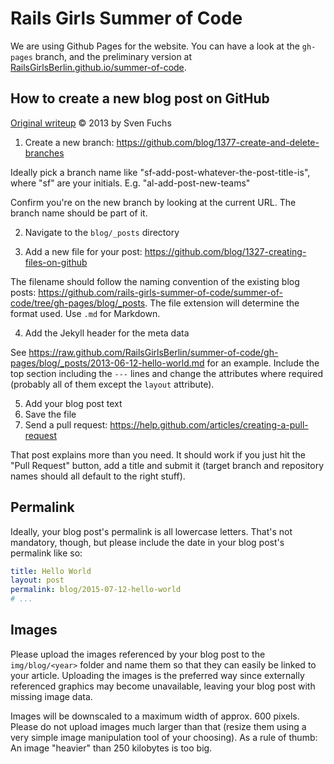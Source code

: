 # Rails Girls Summer of Code

We are using Github Pages for the website. You can have a look at the `gh-pages` branch, and the preliminary version at [RailsGirlsBerlin.github.io/summer-of-code](http://railsgirlsberlin.github.io/summer-of-code/).


## How to create a new blog post on GitHub
[Original writeup](https://gist.github.com/svenfuchs/b83fc36b45bcb0338399) &copy; 2013 by Sven Fuchs


1. Create a new branch: https://github.com/blog/1377-create-and-delete-branches

  Ideally pick a branch name like "sf-add-post-whatever-the-post-title-is", where "sf" are your initials. E.g. "al-add-post-new-teams"

  Confirm you're on the new branch by looking at the current URL. The branch name should be part of it.

2. Navigate to the `blog/_posts` directory

3. Add a new file for your post: https://github.com/blog/1327-creating-files-on-github

  The filename should follow the naming convention of the existing blog posts: https://github.com/rails-girls-summer-of-code/summer-of-code/tree/gh-pages/blog/_posts. The file extension will determine the format used. Use `.md` for Markdown.

4. Add the Jekyll header for the meta data

  See https://raw.github.com/RailsGirlsBerlin/summer-of-code/gh-pages/blog/_posts/2013-06-12-hello-world.md for an example. Include the top section including the `---` lines and change the attributes where required (probably all of them except the `layout` attribute).

5. Add your blog post text
6. Save the file
7. Send a pull request: https://help.github.com/articles/creating-a-pull-request

  That post explains more than you need. It should work if you just hit the "Pull Request" button, add a title and submit it (target branch and repository names should all default to the right stuff).

## Permalink

Ideally, your blog post's permalink is all lowercase letters. That's not mandatory, though, but please include the date in your blog post's permalink like so:

```yaml
title: Hello World
layout: post
permalink: blog/2015-07-12-hello-world
# ...
```

## Images

Please upload the images referenced by your blog post to the `img/blog/<year>`
folder and name them so that they can easily be linked to your article.
Uploading the images is the preferred way since externally referenced graphics
may become unavailable, leaving your blog post with missing image data.

Images will be downscaled to a maximum width of approx. 600 pixels. Please do
not upload images much larger than that (resize them using a very simple image
manipulation tool of your choosing). As a rule of thumb: An image "heavier"
than 250 kilobytes is too big.

